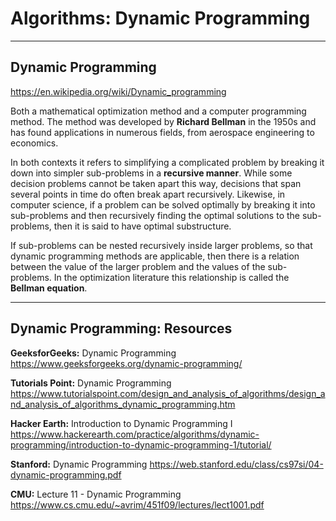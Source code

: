 # Algorithms: Dynamic Programming

---

## Dynamic Programming

<https://en.wikipedia.org/wiki/Dynamic_programming>

Both a mathematical optimization method and a computer programming method. The method was developed by **Richard Bellman** in the 1950s and has found applications in numerous fields, from aerospace engineering to economics.

In both contexts it refers to simplifying a complicated problem by breaking it down into simpler sub-problems in a **recursive manner**. While some decision problems cannot be taken apart this way, decisions that span several points in time do often break apart recursively. Likewise, in computer science, if a problem can be solved optimally by breaking it into sub-problems and then recursively finding the optimal solutions to the sub-problems, then it is said to have optimal substructure.

If sub-problems can be nested recursively inside larger problems, so that dynamic programming methods are applicable, then there is a relation between the value of the larger problem and the values of the sub-problems. In the optimization literature this relationship is called the **Bellman equation**.

---

## Dynamic Programming: Resources

**GeeksforGeeks:** Dynamic Programming
<https://www.geeksforgeeks.org/dynamic-programming/>

**Tutorials Point:** Dynamic Programming
<https://www.tutorialspoint.com/design_and_analysis_of_algorithms/design_and_analysis_of_algorithms_dynamic_programming.htm>

**Hacker Earth:** Introduction to Dynamic Programming I
<https://www.hackerearth.com/practice/algorithms/dynamic-programming/introduction-to-dynamic-programming-1/tutorial/>

**Stanford:** Dynamic Programming
<https://web.stanford.edu/class/cs97si/04-dynamic-programming.pdf>

**CMU:** Lecture 11 - Dynamic Programming
<https://www.cs.cmu.edu/~avrim/451f09/lectures/lect1001.pdf>
